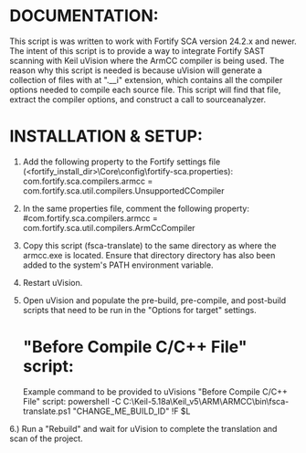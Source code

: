 # DOCUMENTATION:

This script is was written to work with Fortify SCA version 24.2.x and newer.
The intent of this script is to provide a way to integrate Fortify SAST scanning 
with Keil uVision where the ArmCC compiler is being used.
The reason why this script is needed is because uVision will generate a collection
of files with at ".__i" extension, which contains all the compiler options needed
to compile each source file. This script will find that file, extract the compiler
options, and construct a call to sourceanalyzer.

# INSTALLATION & SETUP:

1. Add the following property to the Fortify settings file (<fortify_install_dir>\Core\config\fortify-sca.properties):
    com.fortify.sca.compilers.armcc  = com.fortify.sca.util.compilers.UnsupportedCCompiler

2. In the same properties file, comment the following property:
    #com.fortify.sca.compilers.armcc  = com.fortify.sca.util.compilers.ArmCcCompiler
3. Copy this script (fsca-translate) to the same directory as where the armcc.exe
    is located. Ensure that directory directory has also been added to the system's
    PATH environment variable.
4. Restart uVision.
5. Open uVision and populate the pre-build, pre-compile, and post-build scripts 
    that need to be run in the "Options for target" settings.
    # "Before Compile C/C++ File" script:
    Example command to be provided to uVisions "Before Compile C/C++ File" script:
    powershell -C C:\Keil-5.18a\Keil_v5\ARM\ARMCC\bin\fsca-translate.ps1 "CHANGE_ME_BUILD_ID" !F $L

6.) Run a "Rebuild" and wait for uVision to complete the translation and scan of
    the project.

